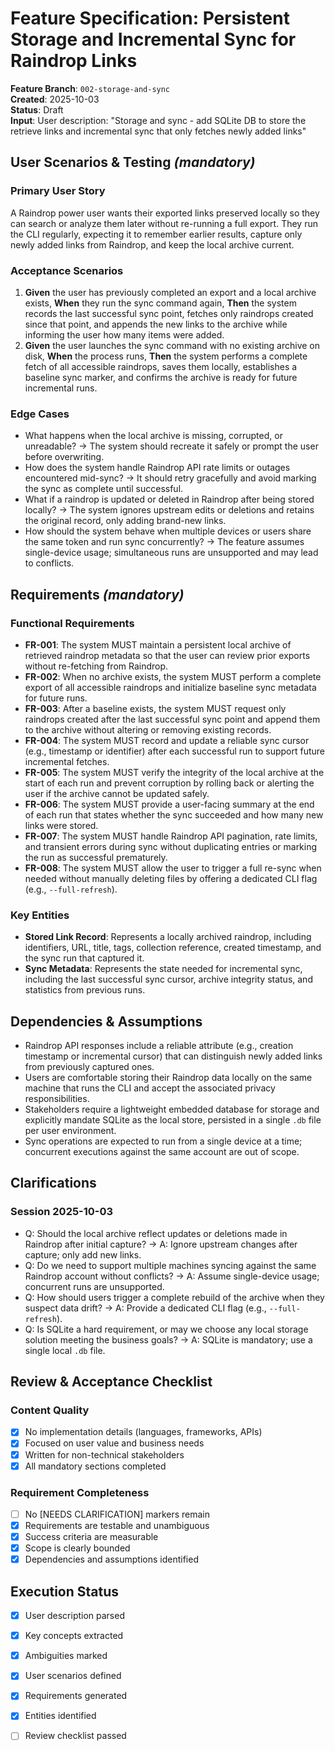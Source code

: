 # Feature Specification: Persistent Storage and Incremental Sync for Raindrop Links

**Feature Branch**: `002-storage-and-sync`  
**Created**: 2025-10-03  
**Status**: Draft  
**Input**: User description: "Storage and sync - add SQLite DB to store the retrieve links and incremental sync that only fetches newly added links"

## User Scenarios & Testing *(mandatory)*

### Primary User Story
A Raindrop power user wants their exported links preserved locally so they can search or analyze them later without re-running a full export. They run the CLI regularly, expecting it to remember earlier results, capture only newly added links from Raindrop, and keep the local archive current.

### Acceptance Scenarios
1. **Given** the user has previously completed an export and a local archive exists, **When** they run the sync command again, **Then** the system records the last successful sync point, fetches only raindrops created since that point, and appends the new links to the archive while informing the user how many items were added.
2. **Given** the user launches the sync command with no existing archive on disk, **When** the process runs, **Then** the system performs a complete fetch of all accessible raindrops, saves them locally, establishes a baseline sync marker, and confirms the archive is ready for future incremental runs.

### Edge Cases
- What happens when the local archive is missing, corrupted, or unreadable? → The system should recreate it safely or prompt the user before overwriting. 
- How does the system handle Raindrop API rate limits or outages encountered mid-sync? → It should retry gracefully and avoid marking the sync as complete until successful.
- What if a raindrop is updated or deleted in Raindrop after being stored locally? → The system ignores upstream edits or deletions and retains the original record, only adding brand-new links.
- How should the system behave when multiple devices or users share the same token and run sync concurrently? → The feature assumes single-device usage; simultaneous runs are unsupported and may lead to conflicts.

## Requirements *(mandatory)*

### Functional Requirements
- **FR-001**: The system MUST maintain a persistent local archive of retrieved raindrop metadata so that the user can review prior exports without re-fetching from Raindrop.
- **FR-002**: When no archive exists, the system MUST perform a complete export of all accessible raindrops and initialize baseline sync metadata for future runs.
- **FR-003**: After a baseline exists, the system MUST request only raindrops created after the last successful sync point and append them to the archive without altering or removing existing records.
- **FR-004**: The system MUST record and update a reliable sync cursor (e.g., timestamp or identifier) after each successful run to support future incremental fetches.
- **FR-005**: The system MUST verify the integrity of the local archive at the start of each run and prevent corruption by rolling back or alerting the user if the archive cannot be updated safely.
- **FR-006**: The system MUST provide a user-facing summary at the end of each run that states whether the sync succeeded and how many new links were stored.
- **FR-007**: The system MUST handle Raindrop API pagination, rate limits, and transient errors during sync without duplicating entries or marking the run as successful prematurely.
- **FR-008**: The system MUST allow the user to trigger a full re-sync when needed without manually deleting files by offering a dedicated CLI flag (e.g., `--full-refresh`).

### Key Entities
- **Stored Link Record**: Represents a locally archived raindrop, including identifiers, URL, title, tags, collection reference, created timestamp, and the sync run that captured it.
- **Sync Metadata**: Represents the state needed for incremental sync, including the last successful sync cursor, archive integrity status, and statistics from previous runs.

## Dependencies & Assumptions
- Raindrop API responses include a reliable attribute (e.g., creation timestamp or incremental cursor) that can distinguish newly added links from previously captured ones.
- Users are comfortable storing their Raindrop data locally on the same machine that runs the CLI and accept the associated privacy responsibilities.
- Stakeholders require a lightweight embedded database for storage and explicitly mandate SQLite as the local store, persisted in a single `.db` file per user environment.
- Sync operations are expected to run from a single device at a time; concurrent executions against the same account are out of scope.

## Clarifications

### Session 2025-10-03
- Q: Should the local archive reflect updates or deletions made in Raindrop after initial capture? → A: Ignore upstream changes after capture; only add new links.
- Q: Do we need to support multiple machines syncing against the same Raindrop account without conflicts? → A: Assume single-device usage; concurrent runs are unsupported.
- Q: How should users trigger a complete rebuild of the archive when they suspect data drift? → A: Provide a dedicated CLI flag (e.g., `--full-refresh`).
- Q: Is SQLite a hard requirement, or may we choose any local storage solution meeting the business goals? → A: SQLite is mandatory; use a single local `.db` file.

## Review & Acceptance Checklist

### Content Quality
- [x] No implementation details (languages, frameworks, APIs)
- [x] Focused on user value and business needs
- [x] Written for non-technical stakeholders
- [x] All mandatory sections completed

### Requirement Completeness
- [ ] No [NEEDS CLARIFICATION] markers remain
- [x] Requirements are testable and unambiguous  
- [x] Success criteria are measurable
- [x] Scope is clearly bounded
- [x] Dependencies and assumptions identified

## Execution Status

- [x] User description parsed
- [x] Key concepts extracted
- [x] Ambiguities marked
- [x] User scenarios defined
- [x] Requirements generated
- [x] Entities identified
- [ ] Review checklist passed

